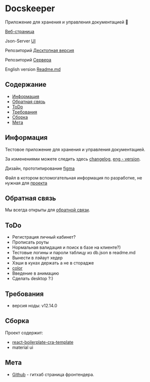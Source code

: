 # Docskeeper
Приложение для хранения и управления документацией :office:

[Веб-страница](https://barklim.github.io/DocskeeperWeb/)

Json-Server [UI](https://my-json-server.typicode.com/Barklim/DocskeeperServer)

Репозиторий [Десктопная версия](https://github.com/Barklim/Docskeeper)

Репозиторий [Сервера](https://github.com/Barklim/DocskeeperServer)

English version [Readme.md](https://github.com/Barklim/DocskeeperWeb/blob/master/README.md)

## Содержание

- [Информация](#информация)
- [Обратная связь](#обратная-связь)
- [ToDo](#todo)
- [Требования](#требования)
- [Сборка](#сборка)
- [Мета](#Мета)

## Информация

Тестовое приложение для хранения и управления документацией.

За изменениями можете следить здесь [changelog](https://github.com/Barklim/DocskeeperWeb/blob/master/CHANGELOG.md), [eng - version](https://github.com/Barklim/DocskeeperWeb/blob/master/CHANGELOG_RU.md).

Дизайн, прототипирование [figma](https://www.figma.com/file/Wz0Bu4QdIA2Zj6RYIAlFR8/DocskeeperWeb?node-id=0%3A10)

Файл в котором вспомогательная информация по разработке, не нужная для [проекта](https://github.com/Barklim/DocskeeperWeb/blob/master/g.md)

## Обратная связь

Мы всегда открыты для [обратной связи](https://github.com/Barklim/DocskeeperWeb/issues).

## ToDo

- Регистрация личный кабинет?
- Прописать роуты
- Нормальная валидация и поиск в базе на клиенте?)
- Тестовые логины и пароли таблицу из db.json в readme.md
- Вынести в лэйаут хедер
- Хэши в куках держать а не в сторадже
- [color](https://material-ui.com/ru/customization/color/#playground)
- Введение в анимацию
- Сделать desktop ?:)

## Требования

- версия ноды: v12.14.0

## Сборка

Проект содержит:
- [react-boilerplate-cra-template](https://github.com/react-boilerplate/react-boilerplate-cra-template)
- material ui

## Мета

- [Github](https://github.com/Barklim) - гитхаб страница фронтендера.